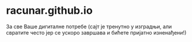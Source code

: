 # racunar.github.io
За све Ваше дигиталне потребе
(сајт је тренутно у изградњи, али свратите често јер се ускоро завршава и бићете пријатно изненађени!)

